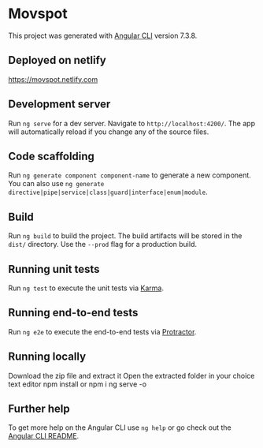 # Movspot

This project was generated with [Angular CLI](https://github.com/angular/angular-cli) version 7.3.8.

## Deployed on netlify

  https://movspot.netlify.com
## Development server

Run `ng serve` for a dev server. Navigate to `http://localhost:4200/`. The app will automatically reload if you change any of the source files.

## Code scaffolding

Run `ng generate component component-name` to generate a new component. You can also use `ng generate directive|pipe|service|class|guard|interface|enum|module`.

## Build

Run `ng build` to build the project. The build artifacts will be stored in the `dist/` directory. Use the `--prod` flag for a production build.

## Running unit tests

Run `ng test` to execute the unit tests via [Karma](https://karma-runner.github.io).

## Running end-to-end tests

Run `ng e2e` to execute the end-to-end tests via [Protractor](http://www.protractortest.org/).

## Running locally

Download the zip file and extract it
Open the extracted folder in your choice text editor
npm install or npm i
ng serve -o

## Further help

To get more help on the Angular CLI use `ng help` or go check out the [Angular CLI README](https://github.com/angular/angular-cli/blob/master/README.md).




